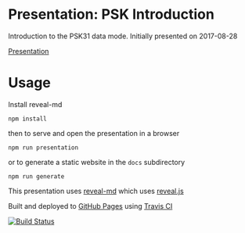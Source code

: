 # Presentation: PSK Introduction

Introduction to the PSK31 data mode.  Initially presented on 2017-08-28

[Presentation](https://martinmurphy.github.io/pskintro)

# Usage

Install reveal-md
```
npm install
```
then to serve and open the presentation in a browser
```
npm run presentation
```
or to generate a static website in the `docs` subdirectory
```
npm run generate
```

This presentation uses [reveal-md](https://github.com/webpro/reveal-md) which uses [reveal.js](http://lab.hakim.se/reveal-js)

Built and deployed to [GitHub Pages](https://pages.github.com) using [Travis CI](https://travis-ci.org)

[![Build Status](https://travis-ci.org/martinmurphy/pskintro.svg?branch=master)](https://travis-ci.org/martinmurphy/pskintro)


